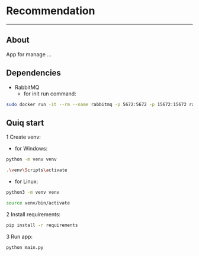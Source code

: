 # Recommendation

---
## About
App for manage ...

## Dependencies
- RabbitMQ
  - for init run command:
``` bash
sudo docker run -it --rm --name rabbitmq -p 5672:5672 -p 15672:15672 rabbitmq:3.12-management`
```

## Quiq start

1 Create venv:
- for Windows:
``` bash
python -m venv venv
```
``` bash
.\venv\Scripts\activate
```
- for Linux:
```bash
python3 -m venv venv
```
```bash
source venv/bin/activate
```
2 Install requirements:
```bash
pip install -r requirements
```
3 Run app:
```bash
python main.py
```
